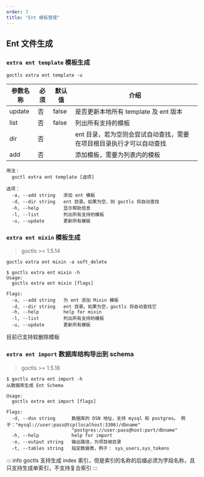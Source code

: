 ```yaml
---
order: 3
title: "Ent 模板管理"
---
```


## Ent 文件生成

### `extra ent template` 模板生成

```shell
goctls extra ent template -u
```

| 参数名称 | 必须 | 默认值 | 介绍                                                                 |
| -------- | ---- | ------ | -------------------------------------------------------------------- |
| update   | 否   | false  | 是否更新本地所有 template 及 ent 版本                                |
| list     | 否   | false  | 列出所有支持的模板                                                   |
| dir      | 否   |        | ent 目录，若为空则会尝试自动查找，需要在项目根目录执行才可以自动查找 |
| add      | 否   |        | 添加模板，需要为列表内的模板                                         |

```shell
用法：
  goctl extra ent template [选项]

选项：
  -a, --add string   添加 ent 模板
  -d, --dir string   ent 目录。如果为空，则 goctls 将自动查找
  -h, --help         显示帮助信息
  -l, --list         列出所有支持的模板
  -u, --update       更新所有模板
```

### `extra ent mixin` 模板生成

> goctls >= 1.5.14

```shell
goctls extra ent mixin -a soft_delete
```

```shell
$ goctls extra ent mixin -h
Usage:
  goctls extra ent mixin [flags]

Flags:
  -a, --add string   为 ent 添加 Mixin 模板
  -d, --dir string   ent 目录。如果为空，goctls 将自动查找它
  -h, --help         help for mixin
  -l, --list         列出所有支持的模板
  -u, --update       更新所有模板
```

目前已支持软删除模板

### `extra ent import` 数据库结构导出到 schema

> goctls >= 1.5.18

```shell
$ goctls extra ent import -h
从数据库生成 Ent Schema

Usage:
  goctls extra ent import [flags]

Flags:
  -d, --dsn string      数据库的 DSN 地址，支持 mysql 和 postgres。 例子："mysql://user:pass@tcp(localhost:3306)/dbname"
                        "postgres://user:pass@host:port/dbname"
  -h, --help            help for import
  -o, --output string   输出路径，为项目根目录
  -t, --tables string   指定数据表，例子： sys_users,sys_tokens

```

::: info
goctls 支持生成 index 索引，但是索引的名称的后缀必须为字段名称，且只支持生成单索引，不支持复合索引
:::
